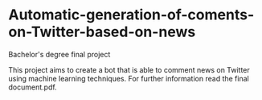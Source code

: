 # Automatic-generation-of-coments-on-Twitter-based-on-news
Bachelor's degree final project

This project aims to create a bot that is able to comment news on Twitter using machine learning techniques. 
For further information read the final document.pdf.
